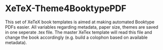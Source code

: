 # XeTeX-Theme4BooktypePDF
This set of XeTeX book templates is aimed at making automated Booktype PDFs easier. All variables regarding metadata, paper size, themes are saved in one seperate .tex file. The master XeTex template will read this file and change the book accordingly (e.g. build a colophon based on available metadata).
